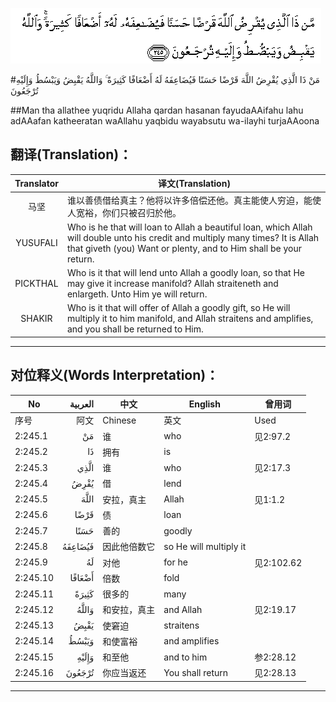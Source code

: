 ![002:245](images/002_245.gif)

#مَنْ ذَا الَّذِي يُقْرِضُ اللَّهَ قَرْضًا حَسَنًا فَيُضَاعِفَهُ لَهُ أَضْعَافًا كَثِيرَةً ۚ وَاللَّهُ يَقْبِضُ وَيَبْسُطُ وَإِلَيْهِ تُرْجَعُونَ 

##Man tha allathee yuqridu Allaha qardan hasanan fayudaAAifahu lahu adAAafan katheeratan waAllahu yaqbidu wayabsutu wa-ilayhi turjaAAoona 

## 翻译(Translation)：

| Translator | 译文(Translation)                                            |
| :--------: | ------------------------------------------------------------ |
|    马坚    | 谁以善债借给真主？他将以许多倍偿还他。真主能使人穷迫，能使人宽裕，你们只被召归於他。 |
|  YUSUFALI  | Who is he that will loan to Allah a beautiful loan, which Allah will double unto his credit and multiply many times? It is Allah that giveth (you) Want or plenty, and to Him shall be your return. |
|  PICKTHAL  | Who is it that will lend unto Allah a goodly loan, so that He may give it increase manifold? Allah straiteneth and enlargeth. Unto Him ye will return. |
|   SHAKIR   | Who is it that will offer of Allah a goodly gift, so He will multiply it to him manifold, and Allah straitens and amplifies, and you shall be returned to Him. |

---

## 对位释义(Words Interpretation)：

| No   | العربية | 中文    | English | 曾用词 |
| ---- | ------: | ------- | ------- | ------ |
| 序号 |    阿文 | Chinese | 英文    | Used   |
| 2:245.1  | مَنْ      | 谁           | who                    | 见2:97.2   |
| 2:245.2  | ذَا      | 拥有         | is                     |            |
| 2:245.3  | الَّذِي    | 谁           | who                    | 见2:17.3   |
| 2:245.4  | يُقْرِضُ    | 借           | lend                   |            |
| 2:245.5  | اللَّهَ    | 安拉，真主   | Allah                  | 见1:1.2    |
| 2:245.6  | قَرْضًا    | 债           | loan                   |            |
| 2:245.7  | حَسَنًا    | 善的         | goodly                 |            |
| 2:245.8  | فَيُضَاعِفَهُ | 因此他倍数它 | so He will multiply it |            |
| 2:245.9  | لَهُ      | 对他         | for he                 | 见2:102.62 |
| 2:245.10 | أَضْعَافًا  | 倍数         | fold                   |            |
| 2:245.11 | كَثِيرَةً   | 很多的       | many                   |            |
| 2:245.12 | وَاللَّهُ   | 和安拉，真主 | and Allah              | 见2:19.17  |
| 2:245.13 | يَقْبِضُ    | 使窘迫       | straitens              |            |
| 2:245.14 | وَيَبْسُطُ   | 和使富裕     | and amplifies          |            |
| 2:245.15 | وَإِلَيْهِ   | 和至他       | and to him             | 参2:28.12  |
| 2:245.16 | تُرْجَعُونَ  | 你应当返还   | You shall return       | 见2:28.13  |

---
